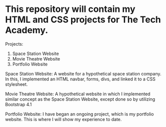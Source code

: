# This repository will contain my HTML and CSS projects for The Tech Academy.


Projects:

1. Space Station Website
2. Movie Theatre Website
3. Portfolio Website


Space Station Website:
A website for a hypothetical space station company. In this, I implemented an HTML navbar, forms, divs, and linked it to a CSS stylesheet.


Movie Theatre Website:
A hypothetical website in which I implemented similar concept as the Space Station Website, except done so by utilizing Bootstrap 4.1

Portfolio Website:
I have began an ongoing project, which is my portfolio website. This is where I will show my experience to date.
